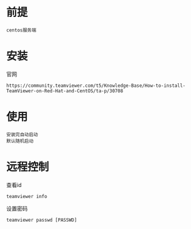 

# 前提

    centos服务端

# 安装

官网

    https://community.teamviewer.com/t5/Knowledge-Base/How-to-install-TeamViewer-on-Red-Hat-and-CentOS/ta-p/30708
    

# 使用

    安装完自动启动
    默认随机启动

# 远程控制

查看id

    teamviewer info
    
设置密码

    teamviewer passwd [PASSWD]         